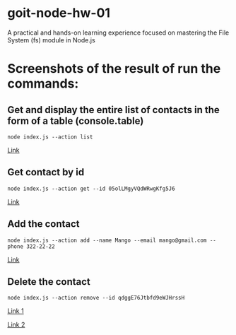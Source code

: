 # goit-node-hw-01
A practical and hands-on learning experience focused on mastering the File System (fs) module in Node.js

# Screenshots of the result of run the commands:

## Get and display the entire list of contacts in the form of a table (console.table)
`node index.js --action list`

[Link](https://drive.google.com/file/d/165IHXTY_H7yQzgTapS-2pTOyIF8j7rtz/view)

## Get contact by id
`node index.js --action get --id 05olLMgyVQdWRwgKfg5J6`

[Link](https://drive.google.com/file/d/1674g1mfksTPKEZ9N3rVkZAhGobpxHpoT/view)

## Add the contact
`node index.js --action add --name Mango --email mango@gmail.com --phone 322-22-22`

[Link](https://drive.google.com/file/d/167yz3Xtsbsb9XFMJ0ikjJK9A87L0Py1M/view)

## Delete the contact
`node index.js --action remove --id qdggE76Jtbfd9eWJHrssH`

[Link 1](https://drive.google.com/file/d/168Skj6vkZfYLCXEd68nd-zWpqVgL1kno/view)

[Link 2](https://drive.google.com/file/d/16CBipWrVZoq1juIFw8k1fXc8nkxPWF9m/view)
